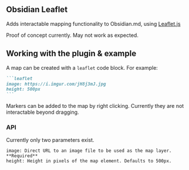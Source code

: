## Obsidian Leaflet 
Adds interactable mapping functionality to Obsidian.md, using [Leaflet.js](https://leafletjs.com/)

Proof of concept currently. May not work as expected.

## Working with the plugin & example

A map can be created with a ```leaflet``` code block. For example:

````markdown
```leaflet
image: https://i.imgur.com/jH8j3mJ.jpg
height: 500px
```
````

Markers can be added to the map by right clicking. Currently they are not interactable beyond dragging.

### API

Currently only two parameters exist.

```
image: Direct URL to an image file to be used as the map layer. **Required** 
height: Height in pixels of the map element. Defaults to 500px.
```